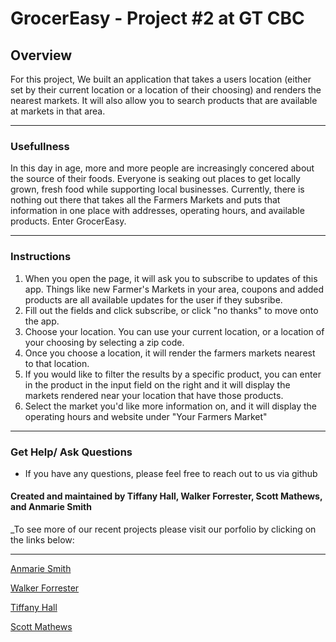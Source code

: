 # GrocerEasy - Project #2 at GT CBC 

## Overview
For this project, We built an application that takes a users location (either set by their current location or a location of their choosing) and renders the nearest markets. It will also allow you to search products that are available at markets in that area. 
- - - 
### Usefullness 
In this day in age, more and more people are increasingly concered about the source of their foods. Everyone is seaking out places to get locally grown, fresh food while supporting local businesses. Currently, there is nothing out there that takes all the Farmers Markets and puts that information in one place with addresses, operating hours, and available products. Enter GrocerEasy. 
- - - 
### Instructions
1. When you open the page, it will ask you to subscribe to updates of this app. Things like new Farmer's Markets in your area, coupons and added products are all available updates for the user if they subsribe. 
2. Fill out the fields and click subscribe, or click "no thanks" to move onto the app. 
3. Choose your location. You can use your current location, or a location of your choosing by selecting a zip code. 
4. Once you choose a location, it will render the farmers markets nearest to that location. 
5. If you would like to filter the results by a specific product, you can enter in the product in the input field on the right and it will display the markets rendered near your location that have those products. 
6. Select the market you'd like more information on, and it will display the operating hours and website under "Your Farmers Market" 
- - - 
### Get Help/ Ask Questions
* If you have any questions, please feel free to reach out to us via github 
#### Created and maintained by Tiffany Hall, Walker Forrester, Scott Mathews, and Anmarie Smith
_To see more of our  recent projects please visit our porfolio by clicking on the links below:
___
[Anmarie Smith](https://anmariesmith.github.io/AboutMe/)

[Walker Forrester](https://walkforr.github.io/OfficialPortfolio/)

[Tiffany Hall](https://tiffanyhall.github.io/Updated-Portfolio/)

[Scott Mathews](https://dsmathews.github.io/)
